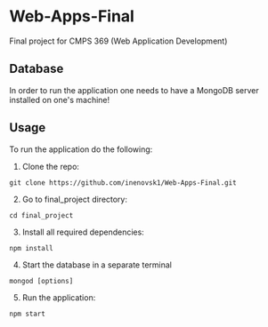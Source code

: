 # Web-Apps-Final
Final project for CMPS 369 (Web Application Development)

Database
---------

In order to run the application one needs to have a MongoDB server installed on one's machine!

Usage
------

To run the application do the following:
1. Clone the repo:
```
git clone https://github.com/inenovsk1/Web-Apps-Final.git
```

2. Go to final_project directory:
```
cd final_project
```

3. Install all required dependencies:
```
npm install
```

4. Start the database in a separate terminal
```
mongod [options]
```

5. Run the application:
```
npm start
```
